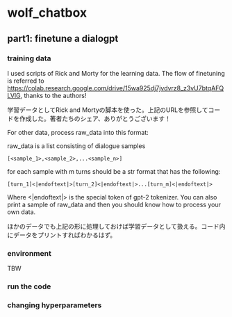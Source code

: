 # wolf_chatbox

## part1: finetune a dialogpt
### training data
I used scripts of Rick and Morty for the learning data. The flow of finetuning is referred to https://colab.research.google.com/drive/15wa925dj7jvdvrz8_z3vU7btqAFQLVlG, thanks to the authors!

学習データとしてRick and Mortyの脚本を使った。上記のURLを参照してコードを作成した。著者たちのシェア、ありがとうございます！

For other data, process raw_data into this format:

raw_data is a list consisting of dialogue samples
```
[<sample_1>,<sample_2>,...<sample_n>]
```
for each sample with m turns should be a str format that has the following:
```
[turn_1]<|endoftext|>[turn_2]<|endoftext|>...[turn_m]<|endoftext|>
```

Where <|endoftext|> is the special token of gpt-2 tokenizer. You can also print a sample of raw_data and then you should know how to process your own data. 

ほかのデータでも上記の形に処理しておけば学習データとして扱える。コード内にデータをプリントすればわかるはず。

### environment
TBW
### run the code

### changing hyperparameters

